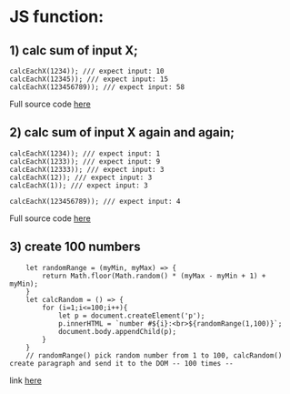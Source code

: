 # JS function:

## 1) calc sum of input X;

```
calcEachX(1234)); /// expect input: 10
calcEachX(12345)); /// expect input: 15
calcEachX(123456789)); /// expect input: 58

```
Full source code <a href="https://github.com/gurelbs/FUNCTIONS/blob/master/returnSumXValue/index.js">here</a>

## 2) calc sum of input X again and again;

```
calcEachX(1234)); /// expect input: 1
calcEachX(1233)); /// expect input: 9
calcEachX(12333)); /// expect input: 3
calcEachX(12)); /// expect input: 3
calcEachX(1)); /// expect input: 3

calcEachX(123456789)); /// expect input: 4

```
Full source code <a href="https://github.com/gurelbs/FUNCTIONS/blob/master/calc-sum-of-input-X-again/index.js">here</a>

## 3) create 100 numbers
```
    let randomRange = (myMin, myMax) => {
        return Math.floor(Math.random() * (myMax - myMin + 1) + myMin);
    }
    let calcRandom = () => {
        for (i=1;i<=100;i++){
            let p = document.createElement('p');
            p.innerHTML = `number #${i}:<br>${randomRange(1,100)}`;
            document.body.appendChild(p);
        }
    }
    // randomRange() pick random number from 1 to 100, calcRandom() create paragraph and send it to the DOM -- 100 times --
```
link <a href="https://gurelbs.github.io/FUNCTIONS/">here</a>